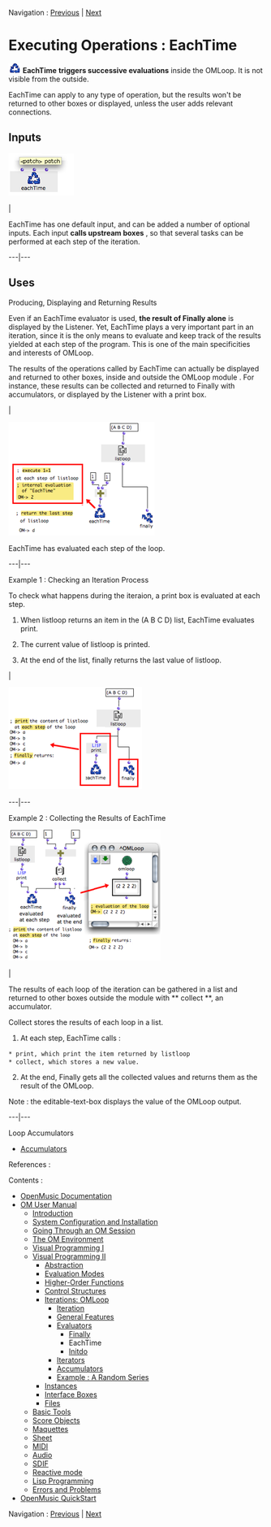 
Navigation : [Previous](Finally "page précédente\(Finally\)") |
[Next](Initdo "Next\(Initdo\)")

# Executing Operations : EachTime

![](../res/eachtime_icon.png) **EachTime** **triggers successive evaluations**
inside the OMLoop. It is not visible from the outside.

EachTime can apply to any type of operation, but the results won't be returned
to other boxes or displayed, unless the user adds relevant connections.

## Inputs

![](../res/optionaleachtime.png)

|

﻿EachTime has one default input, and can be added a number of optional inputs.
Each input **calls upstream boxes** , so that several tasks can be performed
at each step of the iteration.  
  
---|---  
  
## Uses

Producing, Displaying and Returning Results

Even if an EachTime evaluator is used, **the result of Finally alone** is
displayed by the Listener. Yet, EachTime plays a very important part in an
iteration, since it is the only means to evaluate and keep track of the
results yielded at each step of the program. This is one of the main
specificities and interests of OMLoop.

The results of the operations called by EachTime can actually be displayed and
returned to other boxes, inside and outside the OMLoop module . For instance,
these results can be collected and returned to Finally with accumulators, or
displayed by the Listener with a  print box.

|

![EachTime has evaluated each step of the loop.](../res/eachtime-ex1.png)

EachTime has evaluated each step of the loop.  
  
---|---  
  
Example 1 : Checking an Iteration Process

To check what happens during the iteraion, a print box is evaluated at each
step.

  1. When listloop returns an item in the (A B C D) list, EachTime evaluates print.

  2. The current value of listloop is printed.

  3. At the end of the list, finally returns the last value of listloop.

|

![](../res/eachtime-ex2.png)  
  
---|---  
  
Example 2 : Collecting the Results of EachTime

![](../res/collecteachtime.png)

|

The results of each loop of the iteration can be gathered in a list and
returned to other boxes outside the module with ** collect **, an accumulator.

Collect stores the results of each loop in a list.

  1. At each step, EachTime calls :

    * print, which print the item returned by listloop
    * collect, which stores a new value. 
  2. At the end, Finally gets all the collected values and returns them as the result of the OMLoop.

Note  : the editable-text-box displays the value of the OMLoop output.  
  
---|---  
  
Loop Accumulators

  * [Accumulators](LoopAccumulators)

References :

Contents :

  * [OpenMusic Documentation](OM-Documentation)
  * [OM User Manual](OM-User-Manual)
    * [Introduction](00-Contents)
    * [System Configuration and Installation](Installation)
    * [Going Through an OM Session](Goingthrough)
    * [The OM Environment](Environment)
    * [Visual Programming I](BasicVisualProgramming)
    * [Visual Programming II](AdvancedVisualProgramming)
      * [Abstraction](Abstraction)
      * [Evaluation Modes](EvalModes)
      * [Higher-Order Functions](HighOrder)
      * [Control Structures](Control)
      * [Iterations: OMLoop](OMLoop)
        * [Iteration](LoopIntro)
        * [General Features](LoopGeneral)
        * [Evaluators](LoopEvaluators)
          * [Finally](Finally)
          * EachTime
          * [Initdo](Initdo)
        * [Iterators](LoopIterators)
        * [Accumulators](LoopAccumulators)
        * [Example : A Random Series](LoopExample)
      * [Instances](Instances)
      * [Interface Boxes](InterfaceBoxes)
      * [Files](Files)
    * [Basic Tools](BasicObjects)
    * [Score Objects](ScoreObjects)
    * [Maquettes](Maquettes)
    * [Sheet](Sheet)
    * [MIDI](MIDI)
    * [Audio](Audio)
    * [SDIF](SDIF)
    * [Reactive mode](Reactive)
    * [Lisp Programming](Lisp)
    * [Errors and Problems](errors)
  * [OpenMusic QuickStart](QuickStart-Chapters)

Navigation : [Previous](Finally "page précédente\(Finally\)") |
[Next](Initdo "Next\(Initdo\)")


